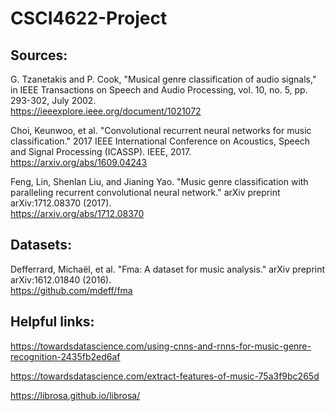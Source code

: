 # CSCI4622-Project

## Sources:

G. Tzanetakis and P. Cook, "Musical genre classification of audio signals," in IEEE Transactions on Speech and Audio Processing, vol. 10, no. 5, pp. 293-302, July 2002. \
https://ieeexplore.ieee.org/document/1021072

Choi, Keunwoo, et al. "Convolutional recurrent neural networks for music classification." 2017 IEEE International Conference on Acoustics, Speech and Signal Processing (ICASSP). IEEE, 2017. \
https://arxiv.org/abs/1609.04243

Feng, Lin, Shenlan Liu, and Jianing Yao. "Music genre classification with paralleling recurrent convolutional neural network." arXiv preprint arXiv:1712.08370 (2017). \
https://arxiv.org/abs/1712.08370

## Datasets:

Defferrard, Michaël, et al. "Fma: A dataset for music analysis." arXiv preprint arXiv:1612.01840 (2016). \
https://github.com/mdeff/fma

## Helpful links:

https://towardsdatascience.com/using-cnns-and-rnns-for-music-genre-recognition-2435fb2ed6af

https://towardsdatascience.com/extract-features-of-music-75a3f9bc265d

https://librosa.github.io/librosa/
